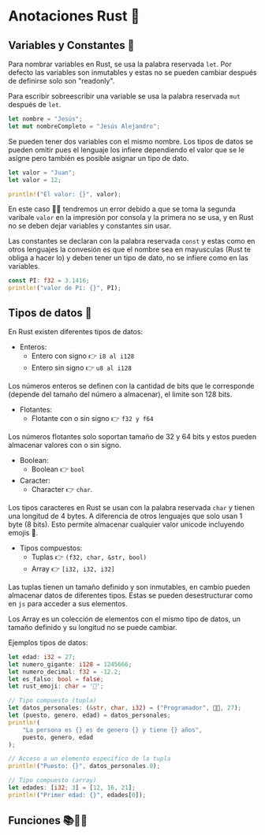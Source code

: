 # Anotaciones Rust 🦀
## Variables y Constantes 📓
Para nombrar variables en Rust, se usa la palabra reservada `let`. Por defecto las variables son inmutables y estas no se pueden cambiar después de definirse solo son "readonly".

Para escribir sobreescribir una variable se usa la palabra reservada `mut` después de `let`.

``` rust
let nombre = "Jesús";
let mut nombreCompleto = "Jesús Alejandro"; 
```
Se pueden tener dos variables con el mismo nombre. Los tipos de datos se pueden omitir pues el lenguaje los infiere dependiendo el valor que se le asigne pero también es posible asignar un tipo de dato.

``` rust
let valor = "Juan";
let valor = 12;

println!("El valor: {}", valor);
```

En este caso 🙋‍♂️ tendremos un error debido a que se toma la segunda varibale `valor` en la impresión por consola y la primera no se usa, y en Rust no se deben dejar variables y constantes sin usar.

Las constantes se declaran con la palabra reservada `const` y estas como en otros lenguajes la convesión es que el nombre sea en mayusculas (Rust te obliga a hacer lo) y deben tener un tipo de dato, no se infiere como en las variables.

``` rust
const PI: f32 = 3.1416;
println!("valor de Pi: {}", PI);
```

## Tipos de datos 🧮
En Rust existen diferentes tipos de datos:
- Enteros:
  - Entero con signo 👉 `i8 al i128`
  - Entero sin signo 👉 `u8 al i128`

Los números enteros se definen con la cantidad de bits que le corresponde (depende del tamaño del número a almacenar), el limite son 128 bits.

- Flotantes:
  - Flotante con o sin signo 👉 `f32 y f64`

Los números flotantes solo soportan tamaño de 32 y 64 bits y estos pueden almacenar valores con o sin signo.

- Boolean:
  - Boolean 👉 `bool`
- Caracter:
  - Character 👉 `char`.

Los tipos caracteres en Rust se usan con la palabra reservada `char` y tienen una longitud de 4 bytes. A diferencia de otros lenguajes que solo usan 1 byte (8 bits). Esto permite almacenar cualquier valor unicode incluyendo emojis 🦀.

- Tipos compuestos:
  - Tuplas 👉 `(f32, char, &str, bool)`
  - Array 👉 `[i32, i32, i32]`

Las tuplas tienen un tamaño definido y son inmutables, en cambio pueden almacenar datos de diferentes tipos. Estas se pueden desestructurar como en `js` para acceder a sus elementos.

Los Array es un colección de elementos con el mismo tipo de datos, un tamaño definido y su longitud no se puede cambiar.

Ejemplos tipos de datos:
``` rust
let edad: i32 = 27;
let numero_gigante: i128 = 1245666;
let numero_decimal: f32 = -12.2;
let es_falso: bool = false;
let rust_emoji: char = '🦀';

// Tipo compuesto (tupla)
let datos_personales: (&str, char, i32) = ("Programador", 👨‍💻, 27);
let (puesto, genero, edad) = datos_personales;
println!(
	"La persona es {} es de genero {} y tiene {} años",
	puesto, genero, edad
);

// Acceso a un elemento especifico de la tupla
println!("Puesto: {}", datos_personales.0);

// Tipo compuesto (array)
let edades: [i32; 3] = [12, 16, 21];
println!("Primer edad: {}", edades[0]);
```
## Funciones 📚👨‍💻
